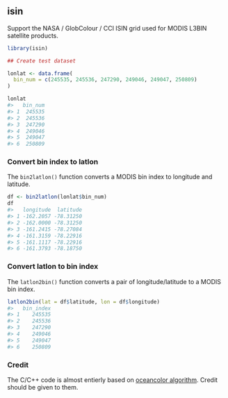 
isin
----

Support the NASA / GlobColour / CCI ISIN grid used for MODIS L3BIN satellite products.

``` r
library(isin)

## Create test dataset

lonlat <- data.frame(
  bin_num = c(245535, 245536, 247290, 249046, 249047, 250809)
)

lonlat
#>   bin_num
#> 1  245535
#> 2  245536
#> 3  247290
#> 4  249046
#> 5  249047
#> 6  250809
```

### Convert bin index to latlon

The `bin2latlon()` function converts a MODIS bin index to longitude and latitude.

``` r
df <- bin2latlon(lonlat$bin_num)
df
#>   longitude  latitude
#> 1 -162.2057 -78.31250
#> 2 -162.0000 -78.31250
#> 3 -161.2415 -78.27084
#> 4 -161.3159 -78.22916
#> 5 -161.1117 -78.22916
#> 6 -161.3793 -78.18750
```

### Convert latlon to bin index

The `latlon2bin()` function converts a pair of longitude/latitude to a MODIS bin index.

``` r
latlon2bin(lat = df$latitude, lon = df$longitude)
#>   bin_index
#> 1    245535
#> 2    245536
#> 3    247290
#> 4    249046
#> 5    249047
#> 6    250809
```

### Credit

The C/C++ code is almost entierly based on [oceancolor algorithm](http://oceancolor.gsfc.nasa.gov/staff/norman/swreadl3b/swreadl3b.c). Credit should be given to them.

